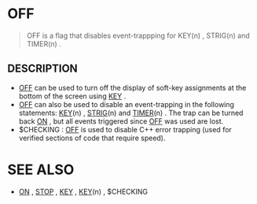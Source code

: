 # OFF
> OFF is a flag that disables event-trappping for KEY(n) , STRIG(n) and TIMER(n) .

## DESCRIPTION
* [OFF](OFF.md) can be used to turn off the display of soft-key assignments at the bottom of the screen using [KEY](KEY.md) .
* [OFF](OFF.md) can also be used to disable an event-trapping in the following statements: [KEY](KEY.md)(n) , [STRIG](STRIG.md)(n) and [TIMER](TIMER.md)(n) . The trap can be turned back [ON](ON.md) , but all events triggered since [OFF](OFF.md) was used are lost.
* $CHECKING : [OFF](OFF.md) is used to disable C++ error trapping (used for verified sections of code that require speed).


# SEE ALSO
* [ON](ON.md) , [STOP](STOP.md) , [KEY](KEY.md) , [KEY](KEY.md)(n) , $CHECKING

